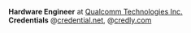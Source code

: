 **Hardware Engineer** at [Qualcomm Technologies Inc.](https://www.qualcomm.com/products/smartphones)  
**Credentials** @[credential.net](https://www.credential.net/profile/shashankvm133/wallet), @[credly.com](https://www.credly.com/users/shashank-v-m)  




